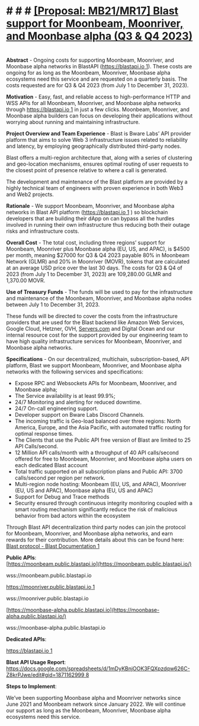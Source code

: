 ﻿# # # # [[Proposal: MB21/MR17] Blast support for Moonbeam, Moonriver, and Moonbase alpha (Q3 & Q4 2023)](https://forum.moonbeam.network/t/proposal-mb21-mr17-blast-support-for-moonbeam-moonriver-and-moonbase-alpha-q3-q4-2023/1153)[](https://forum.moonbeam.network/t/proposal-mb21-mr17-blast-support-for-moonbeam-moonriver-and-moonbase-alpha-q3-q4-2023/1153 )

#
**Abstract**  - Ongoing costs for supporting Moonbeam, Moonriver, and Moonbase alpha networks in BlastAPI ([https://blastapi.io  1](https://blastapi.io/)). These costs are ongoing for as long as the Moonbeam, Moonriver, Moonbase alpha ecosystems need this service and are requested on a quarterly basis. The costs requested are for Q3 & Q4 2023 (from July 1 to December 31, 2023).

**Motivation**  - Easy, fast, and reliable access to high-performance HTTP and WSS APIs for all Moonbeam, Moonriver, and Moonbase alpha networks through  [https://blastapi.io  1](https://blastapi.io/)  in just a few clicks. Moonbeam, Moonriver, and Moonbase alpha builders can focus on developing their applications without worrying about running and maintaining infrastructure.

**Project Overview and Team Experience**  - Blast is Bware Labs’ API provider platform that aims to solve Web 3 infrastructure issues related to reliability and latency, by employing geographically distributed third-party nodes.

Blast offers a multi-region architecture that, along with a series of clustering and geo-location mechanisms, ensures optimal routing of user requests to the closest point of presence relative to where a call is generated.

The development and maintenance of the Blast platform are provided by a highly technical team of engineers with proven experience in both Web3 and Web2 projects.

**Rationale**  - We support Moonbeam, Moonriver, and Moonbase alpha networks in Blast API platform ([https://blastapi.io  1](https://blastapi.io/)  ) so blockchain developers that are building their dApp on can bypass all the hurdles involved in running their own infrastructure thus reducing both their outage risks and infrastructure costs.

**Overall Cost**  - The total cost, including three regions’ support for Moonbeam, Moonriver plus Moonbase alpha (EU, US, and APAC), is $4500 per month, meaning $27000 for Q3 & Q4 2023 payable 80% in Moonbeam Network (GLMR) and 20% in Moonriver (MOVR), tokens that are calculated at an average USD price over the last 30 days. The costs for Q3 & Q4 of 2023 (from July 1 to December 31, 2023) are 109,280.00 GLMR and  1,370.00 MOVR.

**Use of Treasury Funds**  - The funds will be used to pay for the infrastructure and maintenance of the Moonbeam, Moonriver, and Moonbase alpha nodes between July 1 to December 31, 2023.

These funds will be directed to cover the costs from the infrastructure providers that are used for the Blast backend like Amazon Web Services, Google Cloud, Hetzner, OVH,  [Servers.com](http://servers.com/)  and Digital Ocean and our internal resource cost for the support provided by our engineering team to have high quality infrastructure services for Moonbeam, Moonriver, and Moonbase alpha networks.

**Specifications**  - On our decentralized, multichain, subscription-based, API platform, Blast we support Moonbeam, Moonriver, and Moonbase alpha networks with the following services and specifications:

-   Expose RPC and Websockets APIs for Moonbeam, Moonriver, and Moonbase alpha;
-   The Service availability is at least 99.9%;
-   24/7 Monitoring and alerting for reduced downtime.
-   24/7 On-call engineering support.
-   Developer support on Bware Labs Discord Channels.
-   The incoming traffic is Geo-load balanced over three regions: North America, Europe, and the Asia Pacific, with automated traffic routing for optimal response times.
-   The Clients that use the Public API free version of Blast are limited to 25 API Calls/second.
-   12 Million API calls/month with a throughput of 40 API calls/second offered for free to Moonbeam, Moonriver, and Moonbase alpha users on each dedicated Blast account
-   Total traffic supported on all subscription plans and Public API: 3700 calls/second per region per network.
-   Multi-region node hosting: Moonbeam (EU, US, and APAC), Moonriver (EU, US and APAC), Moonbase alpha (EU, US and APAC)
-   Support for Debug and Trace methods
-   Security ensured through continuous integrity monitoring coupled with a smart routing mechanism significantly reduce the risk of malicious behavior from bad actors within the ecosystem

Through Blast API decentralization third party nodes can join the protocol for Moonbeam, Moonriver, and Moonbase alpha networks, and earn rewards for their contribution. More details about this can be found here: [Blast protocol - Blast Documentation 1](https://docs.blastapi.io/blast-protocol)

**Public APIs**:  
[https://moonbeam.public.blastapi.io](https://moonbeam.public.blastapi.io/)

wss://moonbeam.public.blastapi.io

[https://moonriver.public.blastapi.io  1](https://moonriver.public.blastapi.io/)

wss://moonriver.public.blastapi.io

[https://moonbase-alpha.public.blastapi.io](https://moonbase-alpha.public.blastapi.io/)

wss://moonbase-alpha.public.blastapi.io

**Dedicated APIs**:

[https://blastapi.io  1](https://blastapi.io/)

**Blast API Usage Report**:  
[https://docs.google.com/spreadsheets/d/1mDyKBnjOOK3FQXpzdqw626C-Z8krPJwe/edit#gid=1871162999  8](https://docs.google.com/spreadsheets/d/1mDyKBnjOOK3FQXpzdqw626C-Z8krPJwe/edit#gid=1871162999)

**Steps to Implement**:

We’ve been supporting Moonbase alpha and Moonriver networks since June 2021 and Moonbeam network since January 2022. We will continue our support as long as the Moonbeam, Moonriver, Moonbase alpha ecosystems need this service.
